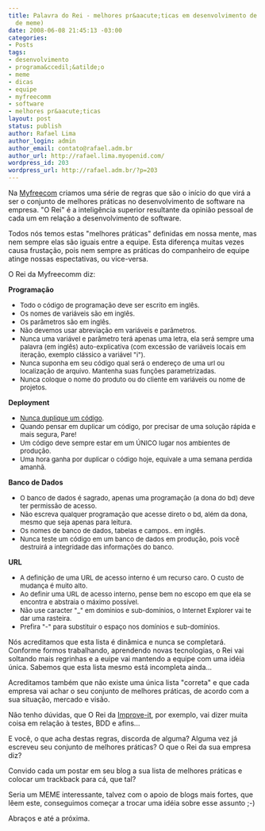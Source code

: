 ```yaml
---
title: Palavra do Rei - melhores pr&aacute;ticas em desenvolvimento de software (proposta
  de meme)
date: 2008-06-08 21:45:13 -03:00
categories:
- Posts
tags:
- desenvolvimento
- programa&ccedil;&atilde;o
- meme
- dicas
- equipe
- myfreecomm
- software
- melhores pr&aacute;ticas
layout: post
status: publish
author: Rafael Lima
author_login: admin
author_email: contato@rafael.adm.br
author_url: http://rafael.lima.myopenid.com/
wordpress_id: 203
wordpress_url: http://rafael.adm.br/?p=203
---
```


Na <a href="http://myfreecomm.com.br">Myfreecom</a> criamos uma s&eacute;rie de regras que s&atilde;o o in&iacute;cio do que vir&aacute; a ser o conjunto de melhores pr&aacute;ticas no desenvolvimento de software na empresa. "O Rei" &eacute; a intelig&ecirc;ncia superior resultante da opini&atilde;o pessoal de cada um em rela&ccedil;&atilde;o a desenvolvimento de software.

Todos n&oacute;s temos estas "melhores pr&aacute;ticas" definidas em nossa mente, mas nem sempre elas s&atilde;o iguais entre a equipe. Esta diferen&ccedil;a muitas vezes causa frusta&ccedil;&atilde;o, pois nem sempre as pr&aacute;ticas do companheiro de equipe atinge nossas espectativas, ou vice-versa.

O Rei da Myfreecomm diz:

<strong>Programa&ccedil;&atilde;o</strong>
<ul>
	<li><span style="font-size: small;">Todo o c&oacute;digo de programa&ccedil;&atilde;o deve ser escrito em ingl&ecirc;s.</span></li>
	<li><span style="font-size: small;">Os nomes de vari&aacute;veis s&atilde;o em ingl&ecirc;s.</span></li>
	<li><span style="font-size: small;">Os par&acirc;metros s&atilde;o em ingl&ecirc;s.</span></li>
	<li><span style="font-size: small;">N&atilde;o devemos usar abrevia&ccedil;&atilde;o em vari&aacute;veis e par&acirc;metros.</span></li>
	<li><span style="font-size: small;">Nunca uma vari&aacute;vel e par&acirc;metro ter&aacute; apenas uma letra, ela ser&aacute; sempre uma palavra (em ingl&ecirc;s) auto-explicativa (com excess&atilde;o de vari&aacute;veis locais em itera&ccedil;&atilde;o, exemplo cl&aacute;ssico a vari&aacute;vel "i").</span></li>
	<li><span style="font-size: small;">Nunca suponha em seu c&oacute;digo qual ser&aacute; o endere&ccedil;o de uma url ou localiza&ccedil;&atilde;o de arquivo. Mantenha suas fun&ccedil;&otilde;es parametrizadas. </span></li>
	<li><span style="font-size: small;">Nunca coloque o nome do produto ou do cliente em vari&aacute;veis ou nome de projetos.
</span></li>
</ul>
<strong>Deployment</strong>
<ul>
	<li><span style="font-size: small;"><a href="http://www.google.com/url?q=http%3A%2F%2Fen.wikipedia.org%2Fwiki%2FDon%2527t_repeat_yourself&amp;sa=D&amp;sntz=1&amp;usg=AFrqEzenADUVbponFiGrl7YhqQr26yo7cw">Nunca duplique um c&oacute;digo</a>.</span></li>
	<li><span style="font-size: small;">Quando pensar em duplicar um c&oacute;digo, por precisar de uma solu&ccedil;&atilde;o r&aacute;pida e mais segura, Pare!</span></li>
	<li><span style="font-size: small;">Um c&oacute;digo deve sempre estar em um &Uacute;NICO lugar nos ambientes de produ&ccedil;&atilde;o.</span></li>
	<li><span style="font-size: small;">Uma hora ganha por duplicar o c&oacute;digo hoje, equivale a uma semana perdida amanh&atilde;.</span></li>
</ul>
<strong>Banco de Dados</strong>
<ul>
	<li><span style="font-size: small;">O banco de dados &eacute; sagrado, apenas uma programa&ccedil;&atilde;o (a dona do bd) deve ter permiss&atilde;o de acesso.</span></li>
	<li><span style="font-size: small;">N&atilde;o escreva qualquer programa&ccedil;&atilde;o que acesse direto o bd, al&eacute;m da dona, mesmo que seja apenas para leitura.</span></li>
	<li><span style="font-size: small;">Os nomes de banco de dados, tabelas e campos.. em ingl&ecirc;s.</span></li>
	<li><span style="font-size: small;">Nunca teste um c&oacute;digo em um banco de dados em produ&ccedil;&atilde;o, pois voc&ecirc; destruir&aacute; a integridade das informa&ccedil;&otilde;es do banco.</span></li>
</ul>
<strong>URL</strong>
<ul>
	<li><span style="font-size: small;">A defini&ccedil;&atilde;o de uma URL de acesso interno &eacute; um recurso caro. O custo de mudan&ccedil;a &eacute; muito alto.</span></li>
	<li><span style="font-size: small;">Ao definir uma URL de acesso interno, pense bem no escopo em que ela se encontra e abstraia o m&aacute;ximo poss&iacute;vel.</span></li>
	<li><span style="font-size: small;">N&atilde;o use caracter "_" em dom&iacute;nios e sub-dom&iacute;nios, o Internet Explorer vai te dar uma rasteira.</span></li>
	<li><span style="font-size: small;">Prefira "-" para substituir o espa&ccedil;o nos dom&iacute;nios e sub-dom&iacute;nios.</span></li>
</ul>
N&oacute;s acreditamos que esta lista &eacute; din&acirc;mica e nunca se completar&aacute;. Conforme formos trabalhando, aprendendo novas tecnologias, o Rei vai soltando mais regrinhas e a euipe vai mantendo a equipe com uma id&eacute;ia &uacute;nica. Sabemos que esta lista mesmo est&aacute; incompleta ainda...

Acreditamos tamb&eacute;m que n&atilde;o existe uma &uacute;nica lista "correta" e que cada empresa vai achar o seu conjunto de melhores pr&aacute;ticas, de acordo com a sua situa&ccedil;&atilde;o, mercado e vis&atilde;o.

N&atilde;o tenho d&uacute;vidas, que O Rei da <a href="http://www.improveit.com.br/en">Improve-it</a>, por exemplo, vai dizer muita coisa em rela&ccedil;&atilde;o &agrave; testes, BDD e afins...

E voc&ecirc;, o que acha destas regras, discorda de alguma? Alguma vez j&aacute; escreveu seu conjunto de melhores pr&aacute;ticas? O que o Rei da sua empresa diz?

Convido cada um postar em seu blog a sua lista de melhores pr&aacute;ticas e colocar um trackback para c&aacute;, que tal?

Seria um MEME interessante, talvez com o apoio de blogs mais fortes, que l&ecirc;em este, conseguimos come&ccedil;ar a trocar uma id&eacute;ia sobre esse assunto ;-)

Abra&ccedil;os e at&eacute; a pr&oacute;xima.
